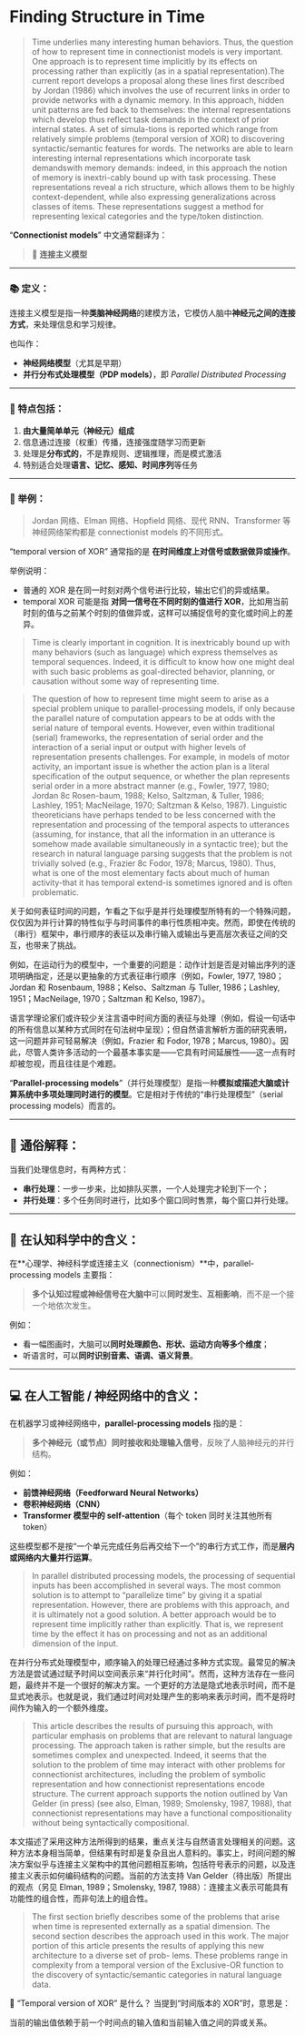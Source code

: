 # Finding Structure in Time

> Time underlies many interesting human behaviors. Thus, the question of how to represent time in connectionist models is very important. One approach is to represent time implicitly by its effects on processing rather than explicitly (as in a spatial representation).The current report develops a proposal along these lines  first described by Jordan (1986) which involves the use of recurrent links in order to provide networks with a dynamic memory. In this approach, hidden unit patterns are fed back to themselves: the internal representations which develop thus reflect task demands in the context of prior internal states. A set of simula-tions is reported which range from relatively simple problems (temporal version of XOR) to discovering syntactic/semantic features for words. The networks are able to learn interesting internal representations which incorporate task demandswith memory demands: indeed, in this approach the notion of memory is inextri-cably bound up with task processing. These representations reveal a rich structure, which allows them to be highly context-dependent, while also expressing generalizations across classes of items. These representations suggest a method for representing lexical categories and the type/token distinction.

“**Connectionist models**” 中文通常翻译为：

> 🧠 **连接主义模型**

------

### 📚 定义：

连接主义模型是指一种**类脑神经网络**的建模方法，它模仿人脑中**神经元之间的连接方式**，来处理信息和学习规律。

也叫作：

- **神经网络模型**（尤其是早期）
- **并行分布式处理模型（PDP models）**，即 *Parallel Distributed Processing*

------

### 🧠 特点包括：

1. **由大量简单单元（神经元）组成**
2. 信息通过连接（权重）传播，连接强度随学习而更新
3. 处理是**分布式的**，不是靠规则、逻辑推理，而是模式激活
4. 特别适合处理**语言、记忆、感知、时间序列**等任务

------

### 💬 举例：

> Jordan 网络、Elman 网络、Hopfield 网络、现代 RNN、Transformer 等神经网络架构都是 connectionist models 的不同形式。

“temporal version of XOR” 通常指的是 **在时间维度上对信号或数据做异或操作**。

举例说明：

- 普通的 XOR 是在同一时刻对两个信号进行比较，输出它们的异或结果。
- temporal XOR 可能是指 **对同一信号在不同时刻的值进行 XOR**，比如用当前时刻的值与之前某个时刻的值做异或，这样可以捕捉信号的变化或时间上的差异。

> Time is clearly important   in cognition.  It  is inextricably  bound up with  many behaviors (such as language) which express themselves as temporal  sequences. Indeed, it is difficult to know how one might deal with such basic  problems as goal-directed behavior, planning, or causation without some  way of representing time. 

> The question of how to represent time might seem to arise as a special  problem unique to parallel-processing models, if only because the parallel  nature of computation  appears to be at odds with the serial nature of temporal events. However, even within traditional (serial) frameworks, the representation of serial order and the interaction of a serial input or output with higher levels of representation presents challenges. For example, in models of motor activity, an important issue is whether the action plan is a literal  specification of the output sequence, or whether the plan represents serial  order in a more abstract manner (e.g., Fowler, 1977, 1980; Jordan 8c Rosen-baum, 1988; Kelso, Saltzman, & Tuller, 1986; Lashley, 1951; MacNeilage,  1970; Saltzman & Kelso, 1987). Linguistic theoreticians have perhaps tended   to be less concerned with the representation and processing of the temporal  aspects to utterances (assuming, for instance, that all the information  in an  utterance is somehow made available simultaneously in a syntactic tree); but  the research in natural language parsing suggests that the problem is not  trivially solved (e.g., Frazier 8c Fodor, 1978; Marcus, 1980). Thus, what is  one of the most elementary facts about much of human activity-that   it has  temporal extend-is sometimes ignored and is often problematic. 

关于如何表征时间的问题，乍看之下似乎是并行处理模型所特有的一个特殊问题，仅仅因为并行计算的特性似乎与时间事件的串行性质相冲突。然而，即使在传统的（串行）框架中，串行顺序的表征以及串行输入或输出与更高层次表征之间的交互，也带来了挑战。

例如，在运动行为的模型中，一个重要的问题是：动作计划是否是对输出序列的逐项明确指定，还是以更抽象的方式表征串行顺序（例如，Fowler, 1977, 1980；Jordan 和 Rosenbaum, 1988；Kelso、Saltzman 与 Tuller, 1986；Lashley, 1951；MacNeilage, 1970；Saltzman 和 Kelso, 1987）。

语言学理论家们或许较少关注言语中时间方面的表征与处理（例如，假设一句话中的所有信息以某种方式同时在句法树中呈现）；但自然语言解析方面的研究表明，这一问题并非可轻易解决（例如，Frazier 和 Fodor, 1978；Marcus, 1980）。因此，尽管人类许多活动的一个最基本事实是——它具有时间延展性——这一点有时却被忽视，而且往往是个难题。

“**Parallel-processing models**”（并行处理模型）是指一种**模拟或描述大脑或计算系统中多项处理同时进行的模型**。它是相对于传统的“串行处理模型”（serial processing models）而言的。

------

## 🧠 通俗解释：

当我们处理信息时，有两种方式：

- **串行处理**：一步一步来，比如排队买票，一个人处理完才轮到下一个；
- **并行处理**：多个任务同时进行，比如多个窗口同时售票，每个窗口并行处理。

------

## 📘 在认知科学中的含义：

在**心理学、神经科学或连接主义（connectionism）**中，parallel-processing models 主要指：

> **多个认知过程或神经信号在大脑中**可以**同时发生、互相影响**，而不是一个接一个地依次发生。

例如：

- 看一幅图画时，大脑可以**同时处理颜色、形状、运动方向等多个维度**；
- 听语言时，可以**同时识别音素、语调、语义背景**。

------

## 💻 在人工智能 / 神经网络中的含义：

在机器学习或神经网络中，**parallel-processing models** 指的是：

> **多个神经元（或节点）同时接收和处理输入信号**，反映了人脑神经元的并行结构。

例如：

- **前馈神经网络（Feedforward Neural Networks）**
- **卷积神经网络（CNN）**
- **Transformer 模型中的 self-attention**（每个 token 同时关注其他所有 token）

这些模型都不是按“一个单元完成任务后再交给下一个”的串行方式工作，而是**层内或网络内大量并行运算**。

>In  parallel distributed  processing models, the processing of sequential inputs has been accomplished in several ways. The most common solution is to attempt to “parallelize time” by giving it a spatial representation. However, there are problems with this approach, and it is ultimately not a good  solution.  A better approach would be to represent time implicitly rather  than explicitly. That is, we represent time by the effect it has on processing  and not as an additional dimension of the input.

在并行分布式处理模型中，顺序输入的处理已经通过多种方式实现。最常见的解决方法是尝试通过赋予时间以空间表示来“并行化时间”。然而，这种方法存在一些问题，最终并不是一个很好的解决方案。一个更好的方法是隐式地表示时间，而不是显式地表示。也就是说，我们通过时间对处理产生的影响来表示时间，而不是将时间作为输入的一个额外维度。

>This article describes the results of pursuing this approach, with particular emphasis on problems that are relevant to natural language processing.  The approach taken is rather simple, but the results are sometimes complex  and unexpected. Indeed, it seems that the solution to the problem of time  may interact with other problems for connectionist architectures, including  the problem of symbolic representation and how connectionist representations encode structure. The current approach supports the notion outlined  by Van Gelder (in press) (see also, Elman, 1989; Smolensky, 1987, 1988), 
>that connectionist representations may have a functional compositionality  without being syntactically compositional.

本文描述了采用这种方法所得到的结果，重点关注与自然语言处理相关的问题。这种方法本身相当简单，但结果有时却是复杂且出人意料的。事实上，时间问题的解决方案似乎与连接主义架构中的其他问题相互影响，包括符号表示的问题，以及连接主义表示如何编码结构的问题。当前的方法支持 Van Gelder（待出版）所提出的观点（另见 Elman, 1989；Smolensky, 1987, 1988）：连接主义表示可能具有功能性的组合性，而非句法上的组合性。

> The first section briefly describes some of the problems that arise when  time is represented externally as a spatial dimension. The second section  describes the approach used in this work. The major portion of this article  presents the results of applying this new architecture to a diverse set of prob-  lems. These problems range in complexity from a temporal version of the  Exclusive-OR function to the discovery of syntactic/semantic  categories in  natural language data. 

🚀 “Temporal version of XOR” 是什么？
当提到“时间版本的 XOR”时，意思是：

当前的输出值依赖于前一个时间点的输入值和当前输入值之间的异或关系。


